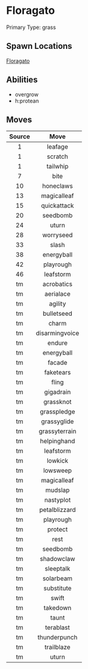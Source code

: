 # Floragato  
Primary Type: grass  
  
## Spawn Locations  
[Floragato](/data/spawn_presets/floragato.md)  
  
## Abilities  
  * overgrow
  * h:protean
  
  
## Moves  
  
| Source | Move |  
|:---:|:---:|  
| 1 | leafage |  
| 1 | scratch |  
| 1 | tailwhip |  
| 7 | bite |  
| 10 | honeclaws |  
| 13 | magicalleaf |  
| 15 | quickattack |  
| 20 | seedbomb |  
| 24 | uturn |  
| 28 | worryseed |  
| 33 | slash |  
| 38 | energyball |  
| 42 | playrough |  
| 46 | leafstorm |  
| tm | acrobatics |  
| tm | aerialace |  
| tm | agility |  
| tm | bulletseed |  
| tm | charm |  
| tm | disarmingvoice |  
| tm | endure |  
| tm | energyball |  
| tm | facade |  
| tm | faketears |  
| tm | fling |  
| tm | gigadrain |  
| tm | grassknot |  
| tm | grasspledge |  
| tm | grassyglide |  
| tm | grassyterrain |  
| tm | helpinghand |  
| tm | leafstorm |  
| tm | lowkick |  
| tm | lowsweep |  
| tm | magicalleaf |  
| tm | mudslap |  
| tm | nastyplot |  
| tm | petalblizzard |  
| tm | playrough |  
| tm | protect |  
| tm | rest |  
| tm | seedbomb |  
| tm | shadowclaw |  
| tm | sleeptalk |  
| tm | solarbeam |  
| tm | substitute |  
| tm | swift |  
| tm | takedown |  
| tm | taunt |  
| tm | terablast |  
| tm | thunderpunch |  
| tm | trailblaze |  
| tm | uturn |  
  

